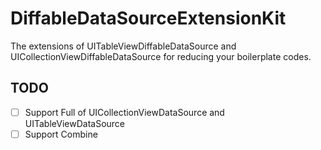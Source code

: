 # DiffableDataSourceExtensionKit

The extensions of UITableViewDiffableDataSource and UICollectionViewDiffableDataSource for reducing your boilerplate codes.

## TODO
- [ ] Support Full of UICollectionViewDataSource  and UITableViewDataSource 
- [ ] Support Combine
